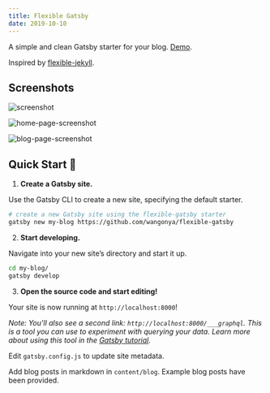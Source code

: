 ```yaml
---
title: Flexible Gatsby
date: 2019-10-10
---
```


A simple and clean Gatsby starter for your blog. [Demo](https://flexible-gatsby.netlify.com/).

Inspired by [flexible-jekyll](https://github.com/artemsheludko/flexible-jekyll).

## Screenshots

![screenshot](https://thepracticaldev.s3.amazonaws.com/i/6jc6tklv1eo1irukbw7d.jpg)

![home-page-screenshot](https://thepracticaldev.s3.amazonaws.com/i/2kiwp0x3znec7y5x5za7.jpg)

![blog-page-screenshot](https://thepracticaldev.s3.amazonaws.com/i/uizb52tk7chrbclan00r.jpg)

## Quick Start 🚀

1.  **Create a Gatsby site.**

Use the Gatsby CLI to create a new site, specifying the default starter.

```sh
# create a new Gatsby site using the flexible-gatsby starter
gatsby new my-blog https://github.com/wangonya/flexible-gatsby
```

2.  **Start developing.**

Navigate into your new site’s directory and start it up.

```sh
cd my-blog/
gatsby develop
```

3.  **Open the source code and start editing!**

Your site is now running at `http://localhost:8000`!

_Note: You'll also see a second link: _`http://localhost:8000/___graphql`_. This is a tool you can use to experiment with querying your data. Learn more about using this tool in the [Gatsby tutorial](https://www.gatsbyjs.org/tutorial/part-five/#introducing-graphiql)._

Edit `gatsby.config.js` to update site metadata.

Add blog posts in markdown in `content/blog`. Example blog posts have been provided.
